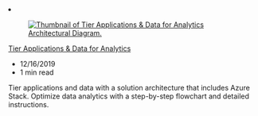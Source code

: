 <!-- This file is automatically generated by build/architectures/build_index.py. Any updates will be lost. -->

<!-- markdownlint-disable MD033 -->

<li class="grid-item item-column" data-categories="Analytics Databases ">
<article class="card">
    <div class="card-header has-margin-bottom-none" aria-hidden="true">
        <figure class="image diagram has-height-175 has-overflow-hidden level">
            <a href="/azure/architecture/solution-ideas/articles/tiered-data-for-analytics"><img src="/azure/architecture/browse/thumbs/tiered-data-for-analytics.png" class="diagram" alt="Thumbnail of Tier Applications & Data for Analytics Architectural Diagram." data-linktype="relative-path"></a>
        </figure>
    </div>
    <div class="card-content">
        <a class="card-content-title has-margin-top-none" href="/azure/architecture/solution-ideas/articles/tiered-data-for-analytics">
            <p>Tier Applications & Data for Analytics</p>
        </a>
        <ul class="card-content-metadata">
            <li>12/16/2019</li>
            <li>1 min read</li>
        </ul>
        <p class="card-content-description">Tier applications and data with a solution architecture that includes Azure Stack. Optimize data analytics with a step-by-step flowchart and detailed instructions.</p>
        <div class="bottom-to-top-fade is-hidden-mobile"></div>
    </div>
</article>
</li>
